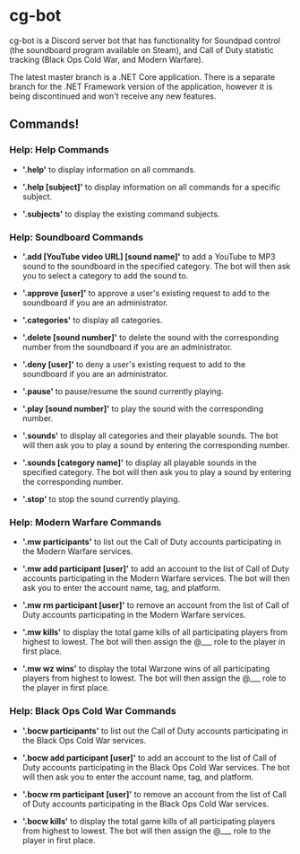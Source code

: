 # cg-bot

cg-bot is a Discord server bot that has functionality for Soundpad control (the soundboard program available on Steam), and Call of Duty statistic tracking (Black Ops Cold War, and Modern Warfare).

The latest master branch is a .NET Core application. There is a separate branch for the .NET Framework version of the application, however it is being discontinued and won't receive any new features.

## Commands!

### Help: Help Commands

- **'.help'** to display information on all commands.

- **'.help [subject]'** to display information on all commands for a specific subject.

- **'.subjects'** to display the existing command subjects.

### Help: Soundboard Commands

- **'.add [YouTube video URL] [sound name]'** to add a YouTube to MP3 sound to the soundboard in the specified category.
The bot will then ask you to select a category to add the sound to.

- **'.approve [user]'** to approve a user's existing request to add to the soundboard if you are an administrator.

- **'.categories'** to display all categories.

- **'.delete [sound number]'** to delete the sound with the corresponding number from the soundboard if you are an administrator.

- **'.deny [user]'** to deny a user's existing request to add to the soundboard if you are an administrator.

- **'.pause'** to pause/resume the sound currently playing.

- **'.play [sound number]'** to play the sound with the corresponding number.

- **'.sounds'** to display all categories and their playable sounds.
The bot will then ask you to play a sound by entering the corresponding number.

- **'.sounds [category name]'** to display all playable sounds in the specified category.
The bot will then ask you to play a sound by entering the corresponding number.

- **'.stop'** to stop the sound currently playing.

### Help: Modern Warfare Commands

- **'.mw participants'** to list out the Call of Duty accounts participating in the Modern Warfare services.

- **'.mw add participant [user]'** to add an account to the list of Call of Duty accounts participating in the Modern Warfare services.
The bot will then ask you to enter the account name, tag, and platform.

- **'.mw rm participant [user]'** to remove an account from the list of Call of Duty accounts participating in the Modern Warfare services.

- **'.mw kills'** to display the total game kills of all participating players from highest to lowest.
The bot will then assign the @___ role to the player in first place.

- **'.mw wz wins'** to display the total Warzone wins of all participating players from highest to lowest.
The bot will then assign the @___ role to the player in first place.

### Help: Black Ops Cold War Commands

- **'.bocw participants'** to list out the Call of Duty accounts participating in the Black Ops Cold War services.

- **'.bocw add participant [user]'** to add an account to the list of Call of Duty accounts participating in the Black Ops Cold War services.
The bot will then ask you to enter the account name, tag, and platform.

- **'.bocw rm participant [user]'** to remove an account from the list of Call of Duty accounts participating in the Black Ops Cold War services.

- **'.bocw kills'** to display the total game kills of all participating players from highest to lowest.
The bot will then assign the @___ role to the player in first place.
